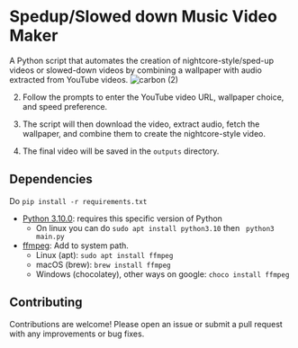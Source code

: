 
# Spedup/Slowed down Music Video Maker

A Python script that automates the creation of nightcore-style/sped-up videos or slowed-down videos by combining a wallpaper with audio extracted from YouTube videos.
![carbon (2)](https://github.com/sankeer28/Spedup-Slowed-MV/assets/112449287/4e0fa887-4631-4fe1-8c5b-c3c6e0b60f91)


2. Follow the prompts to enter the YouTube video URL, wallpaper choice, and speed preference.

3. The script will then download the video, extract audio, fetch the wallpaper, and combine them to create the nightcore-style video.

4. The final video will be saved in the `outputs` directory.

## Dependencies
Do  ```pip install -r requirements.txt```
- [Python 3.10.0](https://www.python.org/downloads/release/python-3100/): requires this specific version of Python
  - On linux you can do ```sudo apt install python3.10``` then ``` python3 main.py```
- [ffmpeg](https://ffmpeg.org/): Add to system path.
  - Linux (apt): 
  ```sudo apt install ffmpeg```
  - macOS (brew): 
      ```brew install ffmpeg```
  - Windows (chocolatey), other ways on google: 
      ```choco install ffmpeg```

## Contributing

Contributions are welcome! Please open an issue or submit a pull request with any improvements or bug fixes.

